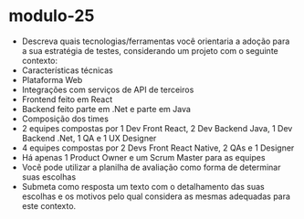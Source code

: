 # modulo-25

- Descreva quais tecnologias/ferramentas você orientaria a adoção para a sua estratégia de testes, considerando
   um projeto com o seguinte contexto:
 - Características técnicas
 - Plataforma Web
 - Integrações com serviços de API de terceiros
 - Frontend feito em React
 - Backend feito parte em .Net e parte em Java
 - Composição dos times
 - 2 equipes compostas por 1 Dev Front React, 2 Dev Backend Java, 1 Dev Backend .Net, 1 QA e 1 UX Designer
 - 4 equipes compostas por 2 Devs Front React Native, 2 QAs e 1 Designer
 - Há apenas 1 Product Owner e um Scrum Master para as equipes
 - Você pode utilizar a planilha de avaliação como forma de determinar suas escolhas
 - Submeta como resposta um texto com o detalhamento das suas escolhas e os motivos pelo qual considera as
   mesmas adequadas para este contexto.

